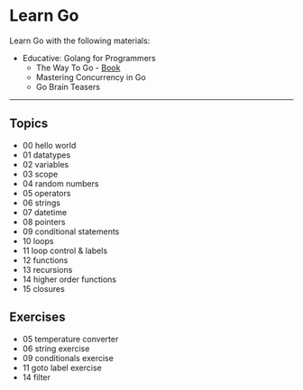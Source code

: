 # Learn Go

Learn Go with the following materials:

- Educative: Golang for Programmers
  - The Way To Go - [Book](https://dn710107.ca.archive.org/0/items/TheWayToGo/The_Way_To_Go.pdf)
  - Mastering Concurrency in Go
  - Go Brain Teasers

---

## Topics

- 00 hello world
- 01 datatypes
- 02 variables
- 03 scope
- 04 random numbers
- 05 operators
- 06 strings
- 07 datetime
- 08 pointers
- 09 conditional statements
- 10 loops
- 11 loop control & labels
- 12 functions
- 13 recursions
- 14 higher order functions
- 15 closures


## Exercises

- 05 temperature converter
- 06 string exercise
- 09 conditionals exercise
- 11 goto label exercise
- 14 filter
